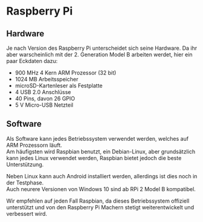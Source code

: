 # Raspberry Pi

## Hardware

Je nach Version des Raspberry Pi unterscheidet sich seine Hardware. Da ihr aber warscheinlich mit der
2\. Generation Model B arbeiten werdet, hier ein paar Eckdaten dazu:

- 900 MHz 4 Kern ARM Prozessor (32 bit)
- 1024 MB Arbeitsspeicher
- microSD-Kartenleser als Festplatte
- 4 USB 2.0 Anschlüsse
- 40 Pins, davon 26 GPIO
- 5 V Micro-USB Netzteil

## Software

Als Software kann jedes Betriebssystem verwendet werden, welches auf ARM Prozessorn läuft.  
Am häufigsten wird Raspbian benutzt, ein Debian-Linux, aber grundsätzlich kann jedes Linux verwendet werden,
Raspbian bietet jedoch die beste Unterstützung.

Neben Linux kann auch Android installiert werden, allerdings ist dies noch in der Testphase.  
Auch neurere Versionen von Windows 10 sind ab RPi 2 Model B kompatibel.

Wir empfehlen auf jeden Fall Raspbian, da dieses Betriebssystem offiziell unterstützt und von den
Raspberry Pi Machern stetigt weiterentwickelt und verbessert wird.